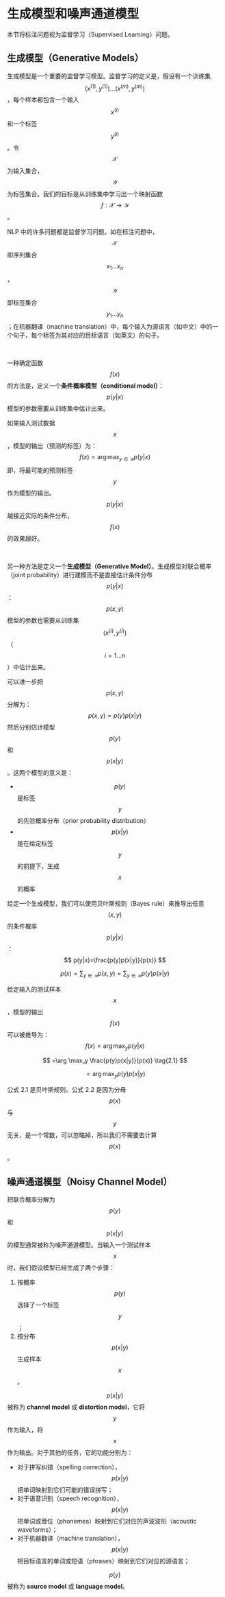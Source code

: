 # 生成模型和噪声通道模型

本节将标注问题视为监督学习（Supervised Learning）问题。



## 生成模型（Generative Models）

生成模型是一个重要的监督学习模型。监督学习的定义是，假设有一个训练集 $$(x^{(1)}, y^{(1)})...(x^{(m)}, y^{(m)})$$，每个样本都包含一个输入 $$x^{(i)}$$ 和一个标签  $$y^{(i)}$$。令 $$\mathcal{X}$$ 为输入集合，$$\mathcal{Y}$$ 为标签集合。我们的目标是从训练集中学习出一个映射函数 $$f:\mathcal{X} \to \mathcal{Y}$$。

NLP 中的许多问题都是监督学习问题。如在标注问题中， $$\mathcal{X}$$ 即序列集合 $$x_1...x_n$$，$$\mathcal{Y}$$ 即标签集合 $$y_1...y_n$$；在机器翻译（machine translation）中，每个输入为源语言（如中文）中的一个句子，每个标签为其对应的目标语言（如英文）的句子。

&nbsp;

一种确定函数 $$f(x)$$ 的方法是，定义一个**条件概率模型（conditional model）**：
$$
p(y|x)
$$
模型的参数需要从训练集中估计出来。

如果输入测试数据 $$x$$，模型的输出（预测的标签）为：
$$
f(x)=\arg \max_{y \in \mathcal{Y}} p(y|x)
$$
即，将最可能的预测标签 $$y$$ 作为模型的输出。$$p(y|x)$$ 越接近实际的条件分布，$$f(x)$$ 的效果越好。

&nbsp;

另一种方法是定义一个**生成模型（Generative Model）**。生成模型对联合概率（joint probability）进行建模而不是直接估计条件分布 $$p(y|x)$$：
$$
p(x,y)
$$
模型的参数也需要从训练集 $$(x^{(i)},y^{(i)})$$（$$i=1...n$$）中估计出来。

可以进一步把  $$p(x,y)$$ 分解为：
$$
p(x,y)=p(y)p(x|y)
$$
然后分别估计模型 $$p(y)$$ 和 $$p(x|y)$$。这两个模型的意义是：

-  $$p(y)$$ 是标签 $$y$$ 的先验概率分布（prior probability distribution）
-  $$p(x|y)$$ 是在给定标签 $$y$$ 的前提下，生成 $$x$$ 的概率

给定一个生成模型，我们可以使用贝叶斯规则（Bayes rule）来推导出任意 $$(x, y)$$ 的条件概率 $$p(y|x)$$：
$$
p(y|x)=\frac{p(y)p(x|y)}{p(x)}
$$

$$
p(x)=\sum_{y \in \mathcal{Y}}p(x,y) = \sum_{y \in \mathcal{Y}}p(y)p(x|y)
$$

给定输入的测试样本 $$x$$，模型的输出 $$f(x)$$ 可以被推导为：
$$
f(x) =\arg \max_y p(y|x)
$$

$$
=\arg \max_y \frac{p(y)p(x|y)}{p(x)} \tag{2.1}
$$

$$
=\arg \max_y p(y)p(x|y) \tag{2.2}
$$

公式 2.1 是贝叶斯规则。公式 2.2 是因为分母 $$p(x)$$ 与 $$y$$ 无关，是一个常数，可以忽略掉，所以我们不需要去计算 $$p(x)$$ 。



## 噪声通道模型（Noisy Channel Model）

把联合概率分解为 $$p(y)$$ 和 $$p(x | y)$$  的模型通常被称为噪声通道模型。当输入一个测试样本 $$x$$ 时，我们假设模型已经生成了两个步骤：

1. 按概率 $$p(y)$$ 选择了一个标签 $$y$$；
2. 按分布 $$p(x | y)$$ 生成样本 $$x$$。

$$p(x|y)$$ 被称为 **channel model** 或 **distortion model**，它将 $$y$$ 作为输入，将 $$x$$ 作为输出。对于其他的任务，它的功能分别为：

- 对于拼写纠错（spelling correction），$$p(x|y)$$ 把单词映射到它们可能的错误拼写；
- 对于语音识别（speech recognition），$$p(x|y)$$ 把单词或音位（phonemes）映射到它们对应的声波波形（acoustic waveforms）；
- 对于机器翻译（machine translation），$$p(x|y)$$ 把目标语言的单词或短语（phrases）映射到它们对应的源语言；

$$p(y)$$ 被称为 **source model** 或 **language model**。